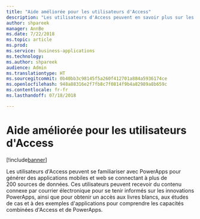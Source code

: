 ```yaml
---
title: "Aide améliorée pour les utilisateurs d'Access"
description: "Les utilisateurs d'Access peuvent en savoir plus sur les possibilités de créer des applications avec PowerApps"
author: shpareek
manager: AnnBe
ms.date: 7/22/2018
ms.topic: article
ms.prod: 
ms.service: business-applications
ms.technology: 
ms.author: shpareek
audience: Admin
ms.translationtype: HT
ms.sourcegitcommit: 0b40bb3c98145f5a260f412701a884a5936174ce
ms.openlocfilehash: 948a88316e2f7fb8c7f0814f9b4a82989a8b659c
ms.contentlocale: fr-fr
ms.lasthandoff: 07/18/2018

---
```

# <a name="improved-help-for-access-users"></a>Aide améliorée pour les utilisateurs d'Access


[!include[banner](../../includes/banner.md)]

Les utilisateurs d'Access peuvent se familiariser avec PowerApps pour générer des applications mobiles et web se connectant à plus de 200 sources de données. Ces utilisateurs peuvent recevoir du contenu connexe par courrier électronique pour se tenir informés sur les innovations PowerApps, ainsi que pour obtenir un accès aux livres blancs, aux études de cas et à des exemples d'applications pour comprendre les capacités combinées d'Access et de PowerApps.

